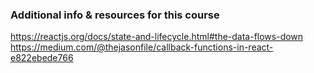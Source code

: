 ### Additional info & resources for this course

https://reactjs.org/docs/state-and-lifecycle.html#the-data-flows-down
https://medium.com/@thejasonfile/callback-functions-in-react-e822ebede766